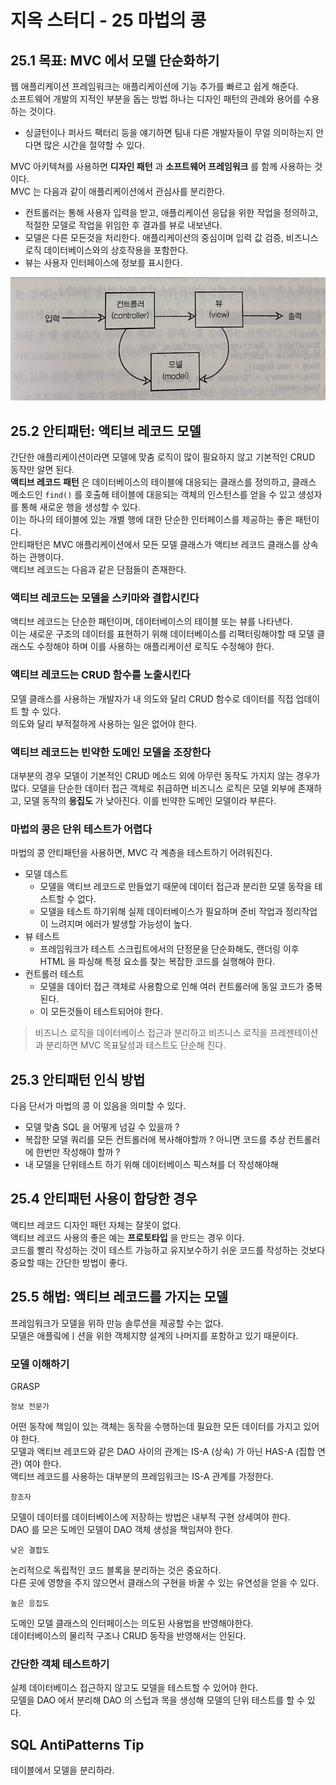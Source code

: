 # 지옥 스터디 - 25 마법의 콩

## 25.1 목표: MVC 에서 모델 단순화하기

 웹 애플리케이션 프레임워크는 애플리케이션에 기능 추가를 빠르고 쉽게 해준다. <br/>
 소프트웨어 개발의 지적인 부분을 돕는 방법 하나는 디자인 패턴의 관례와 용어를 수용하는 것이다.
 - 싱글턴이나 퍼사드 팩터리 등을 얘기하면 팀내 다른 개발자들이 무얼 의미하는지 안다면 많은 시간을 절약할 수 있다.

MVC 아키텍쳐를 사용하면 **디자인 패턴** 과 **소프트웨어 프레임워크** 를 함께 사용하는 것이다. <br/>
MVC 는 다음과 같이 애플리케이션에서 관심사를 분리한다.
 - 컨트롤러는 통해 사용자 입력을 받고, 애플리케이션 응답을 위한 작업을 정의하고, 적절한 모델로 작업을 위임한 후 결과를 뷰로 내보낸다.
 - 모델은 다른 모든것을 처리한다. 애플리케이션의 중심이며 입력 값 검증, 비즈니스 로직 데이터베이스와의 상호작용을 포함한다.
 - 뷰는 사용자 인터페이스에 정보를 표시한다.

![MVC](./images/sql_antipatterns_model_view_controlelr.png)

## 25.2 안티패턴: 액티브 레코드 모델

간단한 애플리케이션이라면 모델에 맞춤 로직이 많이 필요하지 않고 기본적인 CRUD 동작만 알면 된다. <br/>
**액티브 레코드 패턴** 은 데이터베이스의 테이블에 대응되는 클래스를 정의하고, 클래스 메소드인 `find()` 를 호출해 테이블에 대응되는 객체의 인스턴스를 얻을 수 있고 생성자를 통해 새로운 행을 생성할 수 있다. <br/>
이는 하나의 테이블에 있는 개별 행에 대한 단순한 인터페이스를 제공하는 좋은 패턴이다. <br/>
안티패턴은 MVC 애플리케이션에서 모든 모델 클래스가 액티브 레코드 클래스를 상속하는 관행이다.<br/>
액티브 레코드는 다음과 같은 단점들이 존재한다.

### 액티브 레코드는 모델을 스키마와 결합시킨다

액티브 레코드는 단순한 패턴이며, 데이터베이스의 테이블 또는 뷰를 나타낸다. <br/>
이는 새로운 구조의 데이터를 표현하기 위해 데이터베이스를 리팩터링해야할 때 모델 클래스도 수정해야 하며 이를 사용하는 애플리케이션 로직도 수정해야 한다.

### 액티브 레코드는 CRUD 함수를 노출시킨다

모델 클래스를 사용하는 개발자가 내 의도와 달리 CRUD 함수로 데이터를 직접 업데이트 할 수 있다. <br/>
의도와 달리 부적절하게 사용하는 일은 없어야 한다.

### 액티브 레코드는 빈약한 도메인 모델을 조장한다

대부분의 경우 모델이 기본적인 CRUD 메소드 외에 아무런 동작도 가지지 않는 경우가 많다.
모델을 단순한 데이터 접근 객체로 취급하면 비즈니스 로직은 모델 외부에 존재하고, 모델 동작의 **응집도** 가 낮아진다.
이를 빈약한 도메인 모델이라 부른다.

### 마법의 콩은 단위 테스트가 어렵다

마법의 콩 안티패턴을 사용하면, MVC 각 계층을 테스트하기 어려워진다.
- 모델 데스트
  - 모델을 액티브 레코드로 만들었기 때문에 데이터 접근과 분리한 모델 동작을 테스트할 수 없다.
  - 모델을 테스트 하기위해 실제 데이터베이스가 필요하며 준비 작업과 정리작업이 느려지며 에러가 발생할 가능성이 높다.
- 뷰 테스트
  - 프레임워크가 테스트 스크립트에서의 단정문을 단순화해도, 랜더링 이후 HTML 을 파싱해 특정 요소를 찾는 복잡한 코드를 실행해야 한다.
- 컨트롤러 테스트
  - 모델을 데이터 접근 객체로 사용함으로 인해 여러 컨트롤러에 동일 코드가 중복된다.
  - 이 모든것들이 테스트되어야 한다.

> 비즈니스 로직을 데이터베이스 접근과 분리하고 비즈니스 로직을 프레젠테이션과 분리하면 MVC 목표달성과 테스트도 단순해 진다.

## 25.3 안티패턴 인식 방법

다음 단서가 마법의 콩 이 있음을 의미할 수 있다.
- 모델 맞춤 SQL 을 어떻게 넘길 수 있을까 ?
- 복잡한 모델 쿼리를 모든 컨트롤러에 복사해야할까 ? 아니면 코드를 추상 컨트롤러에 한번만 작성해야 할까 ?
- 내 모델을 단위테스트 하기 위해 데이터베이스 픽스쳐를 더 작성해야해

## 25.4 안티패턴 사용이 합당한 경우

액티브 레코드 디자인 패턴 자체는 잘못이 없다. <br/>
액티브 레코드 사용의 좋은 예는 **프로토타입** 을 만드는 경우 이다. <br/>
코드를 빨리 작성하는 것이 테스트 가능하고 유지보수하기 쉬운 코드를 작성하는 것보다 중요할 때는 간단한 방법이 좋다.

## 25.5 해법: 액티브 레코드를 가지는 모델

프레임워크가 모델을 위하 만능 솔루션을 제공할 수는 없다. <br/>
모델은 애플맄에ㅣ션을 위한 객체지향 설계의 나머지를 포함하고 있기 때문이다.

### 모델 이해하기

GRASP

`정보 전문가`

어떤 동작에 책임이 있는 객체는 동작을 수행하는데 필요한 모든 데이터를 가지고 있어야 한다. <br/>
모델과 액티브 레코드와 같은 DAO 사이의 관계는 IS-A (상속) 가 아닌 HAS-A (집합 연관) 여야 한다. <br/>
액티브 레코드를 사용하는 대부분의 프레임워크는 IS-A 관계를 가정한다.

`창조자`

모델이 데이터를 데이터베이스에 저장하는 방법은 내부적 구현 상세여야 한다. <br/>
DAO 를 모은 도메인 모델이 DAO 객체 생성을 책임져야 한다.

`낮은 결합도`

논리적으로 독립적인 코드 블록을 분리하는 것은 중요하다. <br/>
다른 곳에 영향을 주지 않으면서 클래스의 구현을 바꿀 수 있는 유연성을 얻을 수 있다.

`높은 응집도`

도메인 모델 클래스의 인터페이스는 의도된 사용법을 반영해야한다. <br/>
데이터베이스의 물리적 구조나 CRUD 동작을 반영해서는 안된다.

### 간단한 객체 테스트하기

실제 데이터베이스 접근하지 않고도 모델을 테스트할 수 있어야 한다. <br/>
모델을 DAO 에서 분리해 DAO 의 스텁과 목을 생성해 모델의 단위 테스트를 할 수 있다.

## SQL AntiPatterns Tip

테이블에서 모델을 분리하라.




